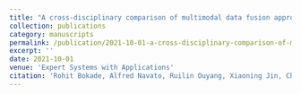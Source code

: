 ```yaml
---
title: "A cross-disciplinary comparison of multimodal data fusion approaches and applications: Accelerating learning through trans-disciplinary information sharing"
collection: publications
category: manuscripts
permalink: /publication/2021-10-01-a-cross-disciplinary-comparison-of-multimodal-data-fusion-approaches-and-applications-accelerating-learning-through-trans-disciplinary-information-sharing
excerpt: ''
date: 2021-10-01
venue: 'Expert Systems with Applications'
citation: 'Rohit Bokade, Alfred Navato, Ruilin Ouyang, Xiaoning Jin, Chun-An Chou, Sarah Ostadabbas, Amy V Mueller. (2021). &quot;A cross-disciplinary comparison of multimodal data fusion approaches and applications: Accelerating learning through trans-disciplinary information sharing.&quot; <i>Expert Systems with Applications</i>'
---
```

